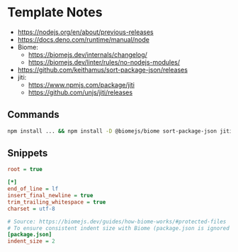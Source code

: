 # Template Notes

- https://nodejs.org/en/about/previous-releases
- https://docs.deno.com/runtime/manual/node
- Biome:
  - https://biomejs.dev/internals/changelog/
  - https://biomejs.dev/linter/rules/no-nodejs-modules/
- https://github.com/keithamus/sort-package-json/releases
- jiti:
  - https://www.npmjs.com/package/jiti
  - https://github.com/unjs/jiti/releases

## Commands

```bash
npm install ... && npm install -D @biomejs/biome sort-package-json jiti npm-run-all2
```

## Snippets

```ini
root = true

[*]
end_of_line = lf
insert_final_newline = true
trim_trailing_whitespace = true
charset = utf-8

# Source: https://biomejs.dev/guides/how-biome-works/#protected-files
# To ensure consistent indent size with Biome (package.json is ignored by Biome):
[package.json]
indent_size = 2
```
